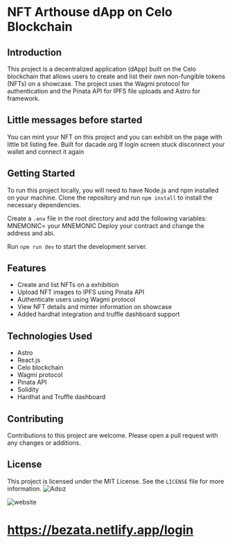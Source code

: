 

# NFT Arthouse dApp on Celo Blockchain

## Introduction

This project is a decentralized application (dApp) built on the Celo blockchain that allows users to create and list their own non-fungible tokens (NFTs) on a showcase. The project uses the Wagmi protocol for authentication and the Pinata API for IPFS file uploads and Astro for framework.

## Little messages before started
 You can mint your NFT on this project and you can exhibit on the page with little bit listing fee. Built for dacade.org
 If login screen stuck disconnect your wallet and connect it again

## Getting Started

To run this project locally, you will need to have Node.js and npm installed on your machine. Clone the repository and run `npm install` to install the necessary dependencies.

Create a `.env` file in the root directory and add the following variables:
 MNEMONIC= your MNEMONIC
Deploy your contract and change the address and abi.

Run `npm run dev` to start the development server.

## Features

* Create and list NFTs on a exhibition
* Upload NFT images to IPFS using Pinata API
* Authenticate users using Wagmi protocol
* View NFT details and minter information on showcase
* Added hardhat integration and truffle dashboard support

## Technologies Used
* Astro
* React.js
* Celo blockchain
* Wagmi protocol
* Pinata API
* Solidity
* Hardhat and Truffle dashboard

## Contributing

Contributions to this project are welcome. Please open a pull request with any changes or additions.

## License

This project is licensed under the MIT License. See the `LICENSE` file for more information.
![Adsız](https://user-images.githubusercontent.com/61169260/234071047-12d6e84d-3ffb-45a6-92cb-bb1bc051b7b9.png)

![website](https://user-images.githubusercontent.com/61169260/233838753-6ab61ee2-148b-4fe4-84b9-e48e3155cf2b.png)

# https://bezata.netlify.app/login

